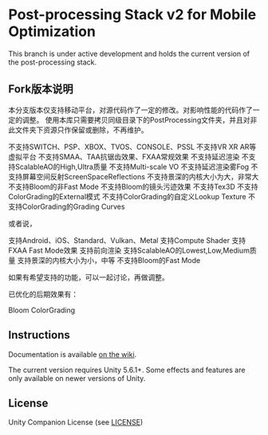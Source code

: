 # Post-processing Stack v2 for Mobile Optimization

This branch is under active development and holds the current version of the post-processing stack. 

Fork版本说明
------------

本分支版本仅支持移动平台，对源代码作了一定的修改。对影响性能的代码作了一定的调整。
使用本库只需要拷贝同级目录下的PostProcessing文件夹，并且对非此文件夹下资源只作保留或删除，不再维护。

不支持SWITCH、PSP、XBOX、TVOS、CONSOLE、PSSL
不支持VR XR AR等虚拟平台
不支持SMAA、TAA抗锯齿效果、FXAA常规效果
不支持延迟渲染
不支持ScalableAO的High,Ultra质量
不支持Multi-scale VO
不支持延迟渲染雾Fog
不支持屏幕空间反射ScreenSpaceReflections
不支持景深的内核大小为大，非常大
不支持Bloom的非Fast Mode
不支持Bloom的镜头污迹效果
不支持Tex3D
不支持ColorGrading的External模式
不支持ColorGrading的自定义Lookup Texture
不支持ColorGrading的Grading Curves

或者说，

支持Android、iOS、Standard、Vulkan、Metal
支持Compute Shader
支持FXAA Fast Mode效果
支持前向渲染
支持ScalableAO的Lowest,Low,Medium质量
支持景深的内核大小为小，中等
不支持Bloom的Fast Mode

如果有希望支持的功能，可以一起讨论，再做调整。

已优化的后期效果有：

Bloom
ColorGrading


Instructions
------------

Documentation is available [on the wiki](https://github.com/Unity-Technologies/PostProcessing/wiki).

The current version requires Unity 5.6.1+. Some effects and features are only available on newer versions of Unity.

License
-------

Unity Companion License (see [LICENSE](LICENSE.md))
